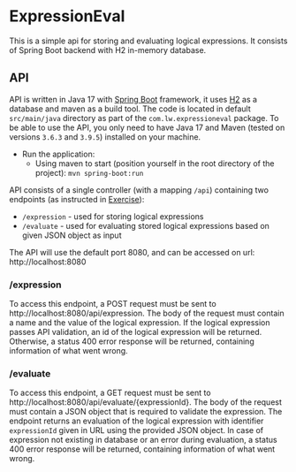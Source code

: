 # ExpressionEval

This is a simple api for storing and evaluating logical expressions.
It consists of Spring Boot backend with H2 in-memory database.

## API

API is written in Java 17 with [Spring Boot](https://spring.io/projects/spring-boot) framework, it uses [H2](https://www.h2database.com/) as a database and maven as a build tool. 
The code is located in default `src/main/java` directory as part of the `com.lw.expressioneval` package.
To be able to use the API, you only need to have Java 17 and Maven (tested on versions `3.6.3` and `3.9.5`) installed on your machine.
- Run the application:
    - Using maven to start (position yourself in the root directory of the project): `mvn spring-boot:run`

API consists of a single controller (with a mapping `/api`) containing two endpoints (as instructed in [Exercise](https://github.com/leapwise/expression-evaluator)):
- `/expression` - used for storing logical expressions 
- `/evaluate` - used for evaluating stored logical expressions based on given JSON object as input

The API will use the default port 8080, and can be accessed on url: http://localhost:8080

### /expression
To access this endpoint, a POST request must be sent to http://localhost:8080/api/expression. The body of the request must contain a name and the value of the logical expression.
If the logical expression passes API validation, an id of the logical expression will be returned. Otherwise, a status 400 error response will be returned, containing information of what went wrong.

### /evaluate
To access this endpoint, a GET request must be sent to http://localhost:8080/api/evaluate/{expressionId}. The body of the request must contain a JSON object that is required to validate the expression.
The endpoint returns an evaluation of the logical expression with identifier `expressionId` given in URL using the provided JSON object.
In case of expression not existing in database or an error during evaluation, a status 400 error response will be returned, containing information of what went wrong.
